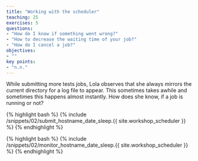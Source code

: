 ```yaml
---
title: "Working with the scheduler"
teaching: 25
exercises: 5
questions:
- "How do I know if something went wrong?"
- "How to decrease the waiting time of your job?"
- "How do I cancel a job?"
objectives:
- ""
key points:
- "n.n."
---
```


While submitting more tests jobs, Lola observes that she always mirrors the current directory for a log file to appear. This sometimes takes awhile and sometimes this happens almost instantly. How does she know, if a job is running or not?

{% highlight bash %}
{% include /snippets/02/submit_hostname_date_sleep.{{ site.workshop_scheduler }} %}
{% endhighlight %}

{% highlight bash %}
{% include /snippets/02/monitor_hostname_date_sleep.{{ site.workshop_scheduler }} %}
{% endhighlight %}

